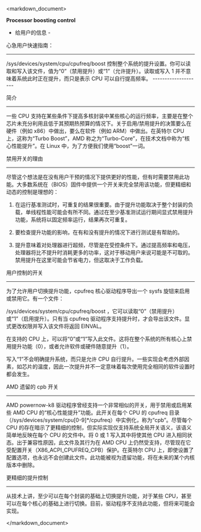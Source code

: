 <markdown_document>

**Processor boosting control**

- 给用户的信息 -

心急用户快速指南：

--------------------

/sys/devices/system/cpu/cpufreq/boost 控制整个系统的提升设置。你可以读取和写入该文件，值为“0”（禁用提升）或“1”（允许提升）。读取或写入 1 并不意味着系统此时正在提升，而只是表示 CPU 可以自行提高频率。 --------------------

简介

-------------

一些 CPU 支持在某些条件下提高多核封装中某些核心的运行频率，主要是在整个芯片未充分利用且低于其预期热预算的情况下。关于启用/禁用提升的决策要么在硬件（例如 x86）中做出，要么在软件（例如 ARM）中做出。在英特尔 CPU 上，这称为“Turbo Boost”，AMD 称之为“Turbo-Core”，在技术文档中称为“核心性能提升”。在 Linux 中，为了方便我们使用“boost”一词。

禁用开关的理由

----------------------------

尽管这个想法是在没有用户干预的情况下提供更好的性能，但有时需要禁用此功能。大多数系统在（BIOS）固件中提供一个开关来完全禁用该功能，但更精细和动态的控制是理想的：

1. 在运行基准测试时，可重复的结果很重要。由于提升功能取决于整个封装的负载，单线程性能可能会有所不同。通过在至少基准测试运行期间显式禁用提升功能，系统将以固定频率运行，结果再次可重复。

2. 要检查提升功能的影响，在有和没有提升的情况下进行测试是有帮助的。

3. 提升意味着对处理器进行超频，尽管是在受控条件下。通过提高频率和电压，处理器将比不提升时消耗更多的功率，这对于移动用户来说可能是不可取的。禁用提升在这里可能会节省电力，但这取决于工作负载。

用户控制的开关

----------------------

为了允许用户切换提升功能，cpufreq 核心驱动程序导出一个 sysfs 旋钮来启用或禁用它。有一个文件：

/sys/devices/system/cpu/cpufreq/boost ，它可以读取“0”（禁用提升）或“1”（启用提升）。只有当 cpufreq 驱动程序支持提升时，才会导出该文件。显式更改权限并写入该文件将返回 EINVAL。

在支持的 CPU 上，可以将“0”或“1”写入此文件。这将在整个系统的所有核心上禁用提升功能（0），或者允许软件或硬件随意提升（1）。

写入“1”不会明确提升系统，而只是允许 CPU 自行提升。一些实现会考虑外部因素，如芯片的温度，因此一次提升并不一定意味着每次使用完全相同的软件设置时都会发生。

AMD 遗留的 cpb 开关

---------------------

AMD powernow-k8 驱动程序曾经支持一个非常相似的开关，用于禁用或启用某些 AMD CPU 的“核心性能提升”功能。此开关在每个 CPU 的 cpufreq 目录（/sys/devices/system/cpu[0-9]*/cpufreq）中实例化，称为“cpb”。尽管每个 CPU 的存在暗示了更精细的控制，但实际实现仅支持系统全局开关语义，该语义简单地反映在每个 CPU 的文件中。将 0 或 1 写入其中将使其他 CPU 进入相同状态。出于兼容性原因，此文件及其行为在 AMD CPU 上仍然受支持，尽管现在它受配置开关（X86_ACPI_CPUFREQ_CPB）保护。在英特尔 CPU 上，即使设置了配置选项，也永远不会创建此文件。此功能被视为遗留功能，将在未来的某个内核版本中删除。

更精细的提升控制

----------------------------------

从技术上讲，至少可以在每个封装的基础上切换提升功能，对于某些 CPU，甚至可以在每个核心的基础上进行切换。目前，驱动程序不支持此功能，但将来可能会实现。

</markdown_document>